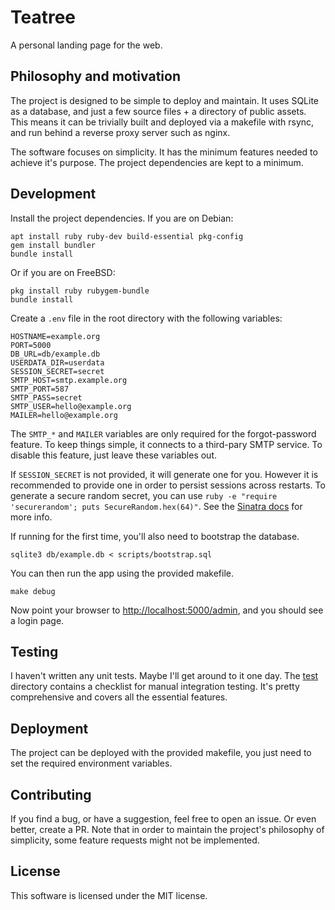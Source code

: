 # Teatree

A personal landing page for the web.

## Philosophy and motivation

The project is designed to be simple to deploy and maintain. It uses SQLite as
a database, and just a few source files + a directory of public assets. This
means it can be trivially built and deployed via a makefile with rsync, and run
behind a reverse proxy server such as nginx.

The software focuses on simplicity. It has the minimum features needed to
achieve it's purpose. The project dependencies are kept to a minimum.

## Development

Install the project dependencies. If you are on Debian:

    apt install ruby ruby-dev build-essential pkg-config
    gem install bundler
    bundle install

Or if you are on FreeBSD:

    pkg install ruby rubygem-bundle
    bundle install

Create a `.env` file in the root directory with the following variables:

    HOSTNAME=example.org
    PORT=5000
    DB_URL=db/example.db
    USERDATA_DIR=userdata
    SESSION_SECRET=secret
    SMTP_HOST=smtp.example.org
    SMTP_PORT=587
    SMTP_PASS=secret
    SMTP_USER=hello@example.org
    MAILER=hello@example.org

The `SMTP_*` and `MAILER` variables are only required for the forgot-password
feature. To keep things simple, it connects to a third-pary SMTP service. To
disable this feature, just leave these variables out.

If `SESSION_SECRET` is not provided, it will generate one for you.
However it is recommended to provide one in order to persist sessions across
restarts. To generate a secure random secret, you can use `ruby -e "require
'securerandom'; puts SecureRandom.hex(64)"`. See the [Sinatra
docs](https://sinatrarb.com/intro.html#using-sessions) for more info.

If running for the first time, you'll also need to bootstrap the database.

    sqlite3 db/example.db < scripts/bootstrap.sql

You can then run the app using the provided makefile.

    make debug

Now point your browser to <http://localhost:5000/admin>, and you should see a
login page.

## Testing

I haven't written any unit tests. Maybe I'll get around to it one day. The
[test](./test) directory contains a checklist for manual integration testing.
It's pretty comprehensive and covers all the essential features.

## Deployment

The project can be deployed with the provided makefile, you just need to set
the required environment variables.

## Contributing

If you find a bug, or have a suggestion, feel free to open an issue. Or even
better, create a PR. Note that in order to maintain the project's philosophy of
simplicity, some feature requests might not be implemented.

## License

This software is licensed under the MIT license.
